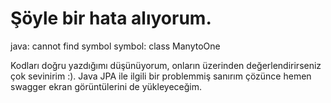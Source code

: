 # Şöyle bir hata alıyorum. 
java: cannot find symbol
  symbol:   class ManytoOne
  
  Kodları doğru yazdığımı düşünüyorum, onların üzerinden değerlendirirseniz çok sevinirim :).
  Java JPA ile ilgili bir problemmiş sanırım çözünce hemen swagger ekran görüntülerini de yükleyeceğim. 
